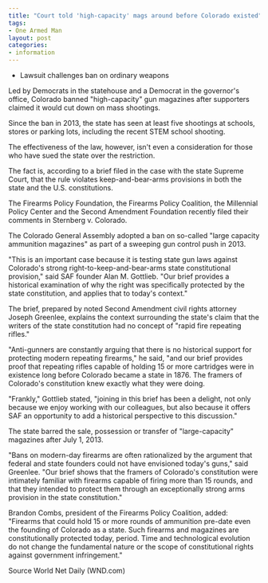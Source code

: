 ```yaml
---
title: "Court told 'high-capacity' mags around before Colorado existed"
tags:
- One Armed Man
layout: post
categories:
- information
---
```


- Lawsuit challenges ban on ordinary weapons

Led by Democrats in the statehouse and a Democrat in the governor's office, Colorado banned "high-capacity" gun magazines after supporters claimed it would cut down on mass shootings.

Since the ban in 2013, the state has seen at least five shootings at schools, stores or parking lots, including the recent STEM school shooting.

The effectiveness of the law, however, isn't even a consideration for those who have sued the state over the restriction.

The fact is, according to a brief filed in the case with the state Supreme Court, that the rule violates keep-and-bear-arms provisions in both the state and the U.S. constitutions.

The Firearms Policy Foundation, the Firearms Policy Coalition, the Millennial Policy Center and the Second Amendment Foundation recently filed their comments in Sternberg v. Colorado.

The Colorado General Assembly adopted a ban on so-called "large capacity ammunition magazines" as part of a sweeping gun control push in 2013.

"This is an important case because it is testing state gun laws against Colorado's strong right-to-keep-and-bear-arms state constitutional provision," said SAF founder Alan M. Gottlieb. "Our brief provides a historical examination of why the right was specifically protected by the state constitution, and applies that to today's context."

The brief, prepared by noted Second Amendment civil rights attorney Joseph Greenlee, explains the context surrounding the state's claim that the writers of the state constitution had no concept of "rapid fire repeating rifles."

"Anti-gunners are constantly arguing that there is no historical support for protecting modern repeating firearms," he said, "and our brief provides proof that repeating rifles capable of holding 15 or more cartridges were in existence long before Colorado became a state in 1876. The framers of Colorado's constitution knew exactly what they were doing.

"Frankly," Gottlieb stated, "joining in this brief has been a delight, not only because we enjoy working with our colleagues, but also because it offers SAF an opportunity to add a historical perspective to this discussion."

The state barred the sale, possession or transfer of "large-capacity" magazines after July 1, 2013.

"Bans on modern-day firearms are often rationalized by the argument that federal and state founders could not have envisioned today's guns," said Greenlee. "Our brief shows that the framers of Colorado's constitution were intimately familiar with firearms capable of firing more than 15 rounds, and that they intended to protect them through an exceptionally strong arms provision in the state constitution."

Brandon Combs, president of the Firearms Policy Coalition, added: "Firearms that could hold 15 or more rounds of ammunition pre-date even the founding of Colorado as a state. Such firearms and magazines are constitutionally protected today, period. Time and technological evolution do not change the fundamental nature or the scope of constitutional rights against government infringement."

Source World Net Daily (WND.com)